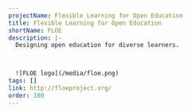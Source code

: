 ```yaml
---
projectName: Flexible Learning for Open Education
title: Flexible Learning for Open Education
shortName: FLOE
description: |-
  Designing open education for diverse learners.



  ![FLOE logo](/media/floe.png)
tags: []
link: http://floeproject.org/
order: 100
---
```

